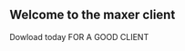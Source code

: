 ## Welcome to the maxer client

Dowload today FOR A GOOD CLIENT


  
<html> 
      
<head> 
    <title> 
        
        
    </title> 
      
    <!-- Style to create button -->
    <style> 
        .GFG { 
            background-color: white; 
            border: 2px solid black; 
            color: green; 
            padding: 5px 10px; 
            text-align: center; 
            display: inline-block; 
            font-size: 20px; 
            margin: 10px 30px; 
            cursor: pointer; 
        } 
    </style> 
</head> 
  
<body> 
     
      
    <!-- Adding link to the button on the onclick event -->
    <button class="GFG" 
    onclick="window.location.href = 'https://therobots.co.uk';"> 
        Dowload Now
    </button> 
</body> 
  
</html>
 
 
   
        


